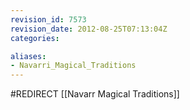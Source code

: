 ```yaml
---
revision_id: 7573
revision_date: 2012-08-25T07:13:04Z
categories:

aliases:
- Navarri_Magical_Traditions
---
```


#REDIRECT [[Navarr Magical Traditions]]